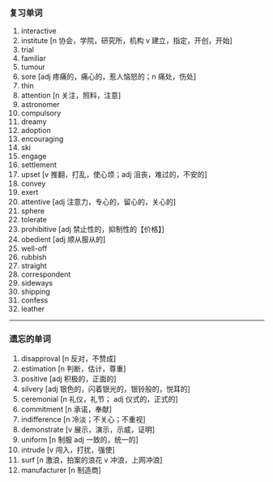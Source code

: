 ### 复习单词

1. interactive
2. institute [n 协会，学院，研究所，机构 v 建立，指定，开创，开始]
3. trial
4. familiar
5. tumour
6. sore [adj 疼痛的，痛心的，惹人恼怒的；n 痛处，伤处]
7. thin
8. attention [n 关注，照料，注意]
9. astronomer
10. compulsory
11. dreamy
12. adoption
13. encouraging
14. ski
15. engage
16. settlement
17. upset [v 推翻，打乱，使心烦；adj 沮丧，难过的，不安的]
18. convey
19. exert
20. attentive [adj 注意力，专心的，留心的，关心的]
21. sphere
22. tolerate
23. prohibitive [adj 禁止性的，抑制性的【价格】]
24. obedient [adj 顺从服从的]
25. well-off
26. rubbish
27. straight
28. correspondent
29. sideways
30. shipping
31. confess
32. leather



------

### 遗忘的单词

1. disapproval [n 反对，不赞成]
2. estimation [n 判断，估计，尊重]
3. positive [adj 积极的，正面的]
4. silvery [adj 银色的，闪着银光的，银铃般的，悦耳的]
5. ceremonial [n 礼仪，礼节； adj 仪式的，正式的]
6. commitment [n 承诺，奉献]
7. indifference [n 冷淡；不关心；不重视]
8. demonstrate [v 展示，演示，示威，证明]
9. uniform [n 制服 adj 一致的，统一的]
10. intrude [v 闯入，打扰，强使]
11. surf [n 激浪，拍案的浪花  v 冲浪，上网冲浪]
12. manufacturer [n 制造商]











